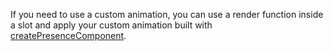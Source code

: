 If you need to use a custom animation, you can use a render function inside a slot and
apply your custom animation built with [createPresenceComponent](https://react.fluentui.dev/?path=/docs/motion-apis-createpresencecomponent--docs").
